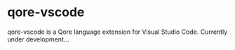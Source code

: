 # qore-vscode

qore-vscode is a Qore language extension for Visual Studio Code. Currently under development...
